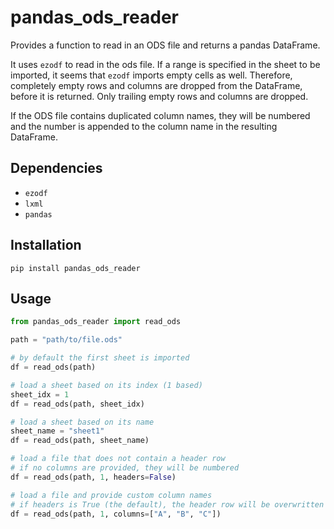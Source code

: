 pandas_ods_reader
===

Provides a function to read in an ODS file and returns a pandas DataFrame.

It uses `ezodf` to read in the ods file. If a range is specified in the sheet
to be imported, it seems that `ezodf` imports empty cells as well. Therefore,
completely empty rows and columns are dropped from the DataFrame, before it is
returned. Only trailing empty rows and columns are dropped.

If the ODS file contains duplicated column names, they will be numbered and the
number is appended to the column name in the resulting DataFrame.

Dependencies
---

-   `ezodf`
-   `lxml`
-   `pandas`

Installation
---

`pip install pandas_ods_reader`

Usage
---

```Python
from pandas_ods_reader import read_ods

path = "path/to/file.ods"

# by default the first sheet is imported
df = read_ods(path)

# load a sheet based on its index (1 based)
sheet_idx = 1
df = read_ods(path, sheet_idx)

# load a sheet based on its name
sheet_name = "sheet1"
df = read_ods(path, sheet_name)

# load a file that does not contain a header row
# if no columns are provided, they will be numbered
df = read_ods(path, 1, headers=False)

# load a file and provide custom column names
# if headers is True (the default), the header row will be overwritten
df = read_ods(path, 1, columns=["A", "B", "C"])
```
